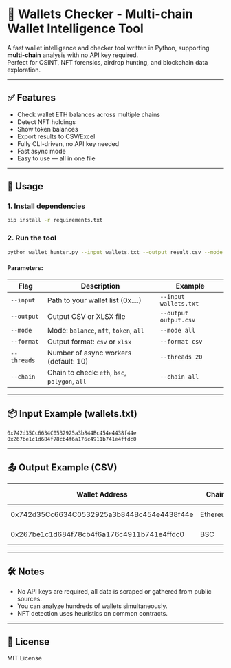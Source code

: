 # 🦊 Wallets Checker - Multi-chain Wallet Intelligence Tool

A fast wallet intelligence and checker tool written in Python, supporting **multi-chain** analysis with no API key required.  
Perfect for OSINT, NFT forensics, airdrop hunting, and blockchain data exploration.

---

## ✅ Features

- Check wallet ETH balances across multiple chains
- Detect NFT holdings
- Show token balances
- Export results to CSV/Excel
- Fully CLI-driven, no API key needed
- Fast async mode
- Easy to use — all in one file

---

## 🚀 Usage

### 1. Install dependencies
```bash
pip install -r requirements.txt
```

### 2. Run the tool
```bash
python wallet_hunter.py --input wallets.txt --output result.csv --mode all
```

#### Parameters:
| Flag           | Description                                 | Example                     |
|----------------|---------------------------------------------|-----------------------------|
| `--input`      | Path to your wallet list (0x....)           | `--input wallets.txt`       |
| `--output`     | Output CSV or XLSX file                     | `--output output.csv`       |
| `--mode`       | Mode: `balance`, `nft`, `token`, `all`      | `--mode all`                |
| `--format`     | Output format: `csv` or `xlsx`              | `--format csv`              |
| `--threads`    | Number of async workers (default: 10)       | `--threads 20`              |
| `--chain`      | Chain to check: `eth`, `bsc`, `polygon`, `all` | `--chain all`            |

---

## 📦 Input Example (wallets.txt)

```
0x742d35Cc6634C0532925a3b844Bc454e4438f44e
0x267be1c1d684f78cb4f6a176c4911b741e4ffdc0
```

---

## 📤 Output Example (CSV)

| Wallet Address                             | Chain   | ETH Balance | NFTs Found | Tokens Found |
|-------------------------------------------|---------|-------------|------------|---------------|
| 0x742d35Cc6634C0532925a3b844Bc454e4438f44e | Ethereum| 500.23      | 2 BAYC     | 3 Tokens      |
| 0x267be1c1d684f78cb4f6a176c4911b741e4ffdc0 | BSC     | 0.00        | 0          | 1 Token       |

---

## 🛠 Notes

- No API keys are required, all data is scraped or gathered from public sources.
- You can analyze hundreds of wallets simultaneously.
- NFT detection uses heuristics on common contracts.

---

## 📁 License

MIT License
